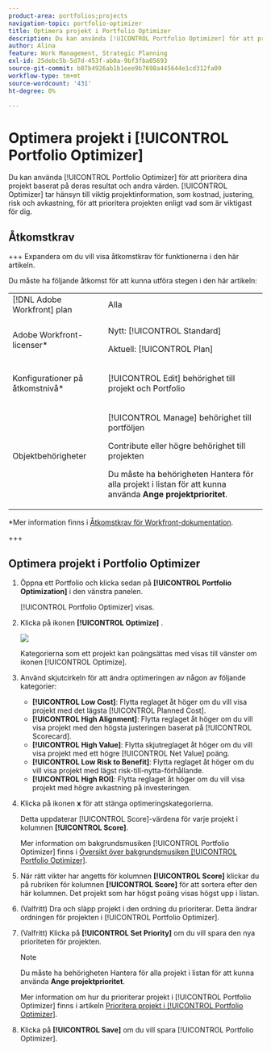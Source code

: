 ```yaml
---
product-area: portfolios;projects
navigation-topic: portfolio-optimizer
title: Optimera projekt i Portfolio Optimizer
description: Du kan använda [!UICONTROL Portfolio Optimizer] för att prioritera dina projekt baserat på deras resultat och andra värden. Optimeraren tar hänsyn till viktig projektinformation, som kostnad, justering, risk och avkastning, för att prioritera projekten efter vad som är viktigast för dig.
author: Alina
feature: Work Management, Strategic Planning
exl-id: 25debc5b-5d7d-453f-ab0a-9bf3fba05693
source-git-commit: b07b4926ab1b1eee9b7698a445644e1cd312fa09
workflow-type: tm+mt
source-wordcount: '431'
ht-degree: 0%

---
```


# Optimera projekt i [!UICONTROL Portfolio Optimizer]

Du kan använda [!UICONTROL Portfolio Optimizer] för att prioritera dina projekt baserat på deras resultat och andra värden. [!UICONTROL Optimizer] tar hänsyn till viktig projektinformation, som kostnad, justering, risk och avkastning, för att prioritera projekten enligt vad som är viktigast för dig.

## Åtkomstkrav

+++ Expandera om du vill visa åtkomstkrav för funktionerna i den här artikeln.

Du måste ha följande åtkomst för att kunna utföra stegen i den här artikeln:

<table style="table-layout:auto"> 
 <col> 
 <col> 
 <tbody> 
  <tr> 
   <td role="rowheader">[!DNL Adobe Workfront] plan</td> 
   <td> Alla</td> 
  </tr> 
  <tr> 
   <td role="rowheader">Adobe Workfront-licenser*</td> 
   <td> <p>Nytt: [!UICONTROL Standard] </p>
   <p>Aktuell: [!UICONTROL Plan] </p> </td> 
  </tr> 
  <tr> 
   <td role="rowheader">Konfigurationer på åtkomstnivå*</td> 
   <td> <p>[!UICONTROL Edit] behörighet till projekt och Portfolio</p> </td> 
  </tr> 
  <tr> 
   <td role="rowheader">Objektbehörigheter</td> 
   <td> <p>[!UICONTROL Manage] behörighet till portföljen</p> <p>Contribute eller högre behörighet till projekten</p> 
   <p>Du måste ha behörigheten Hantera för alla projekt i listan för att kunna använda <b>Ange projektprioritet</b>.</p>
    </td> 
  </tr> 
 </tbody> 
</table>

*Mer information finns i [Åtkomstkrav för Workfront-dokumentation](/help/quicksilver/administration-and-setup/add-users/access-levels-and-object-permissions/access-level-requirements-in-documentation.md).

+++

## Optimera projekt i Portfolio Optimizer

1. Öppna ett Portfolio och klicka sedan på **[!UICONTROL Portfolio Optimization]** i den vänstra panelen.

   [!UICONTROL Portfolio Optimizer] visas.

1. Klicka på ikonen **[!UICONTROL Optimize]** .

   ![](assets/optimize-icon-portfolio-optimizer.png)

   Kategorierna som ett projekt kan poängsättas med visas till vänster om ikonen [!UICONTROL Optimize].

1. Använd skjutcirkeln för att ändra optimeringen av någon av följande kategorier:

   * **[!UICONTROL Low Cost]**: Flytta reglaget åt höger om du vill visa projekt med det lägsta [!UICONTROL Planned Cost].
   * **[!UICONTROL High Alignment]**: Flytta reglaget åt höger om du vill visa projekt med den högsta justeringen baserat på [!UICONTROL Scorecard].
   * **[!UICONTROL High Value]**: Flytta skjutreglaget åt höger om du vill visa projekt med ett högre [!UICONTROL Net Value] poäng.
   * **[!UICONTROL Low Risk to Benefit]**: Flytta reglaget åt höger om du vill visa projekt med lägst risk-till-nytta-förhållande.
   * **[!UICONTROL High ROI]**: Flytta reglaget åt höger om du vill visa projekt med högre avkastning på investeringen.

1. Klicka på ikonen **x** för att stänga optimeringskategorierna.

   Detta uppdaterar [!UICONTROL Score]-värdena för varje projekt i kolumnen **[!UICONTROL Score]**.

   Mer information om bakgrundsmusiken [!UICONTROL Portfolio Optimizer] finns i [Översikt över bakgrundsmusiken [!UICONTROL Portfolio Optimizer]](../../../manage-work/portfolios/portfolio-optimizer/portfolio-optimizer-score.md).

1. När rätt vikter har angetts för kolumnen **[!UICONTROL Score]** klickar du på rubriken för kolumnen **[!UICONTROL Score]** för att sortera efter den här kolumnen. Det projekt som har högst poäng visas högst upp i listan.

1. (Valfritt) Dra och släpp projekt i den ordning du prioriterar.
Detta ändrar ordningen för projekten i [!UICONTROL Portfolio Optimizer].
1. (Valfritt) Klicka på **[!UICONTROL Set Priority]** om du vill spara den nya prioriteten för projekten.

   >[!NOTE]
   >
   >   Du måste ha behörigheten Hantera för alla projekt i listan för att kunna använda **Ange projektprioritet**.

   Mer information om hur du prioriterar projekt i [!UICONTROL Portfolio Optimizer] finns i artikeln [Prioritera projekt i [!UICONTROL Portfolio Optimizer]](../../../manage-work/portfolios/portfolio-optimizer/prioritize-projects-in-portfolio-optimizer.md).

1. Klicka på **[!UICONTROL Save]** om du vill spara [!UICONTROL Portfolio Optimizer].

